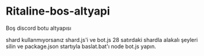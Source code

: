 # Ritaline-bos-altyapi
Boş discord botu altyapısı

shard kullanmıyorsanız shard.js'i ve bot.js 28 satırdaki shardla alakalı şeyleri silin ve package.json startıyla baslat.bat'ı node bot.js yapın.
